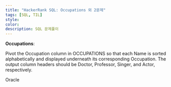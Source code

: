 ```yaml
---
title: "HackerRank SQL: Occupations 외 2문제"
tags: [SQL, TIL]
style:
color:
description: SQL 문제풀이
---
```

**Occupations**: <br/>

Pivot the Occupation column in OCCUPATIONS so that each Name is sorted alphabetically and displayed underneath its corresponding Occupation. The output column headers should be Doctor, Professor, Singer, and Actor, respectively.


Oracle



